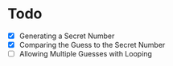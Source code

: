 # Todo
- [x] Generating a Secret Number
- [x] Comparing the Guess to the Secret Number
- [ ] Allowing Multiple Guesses with Looping
